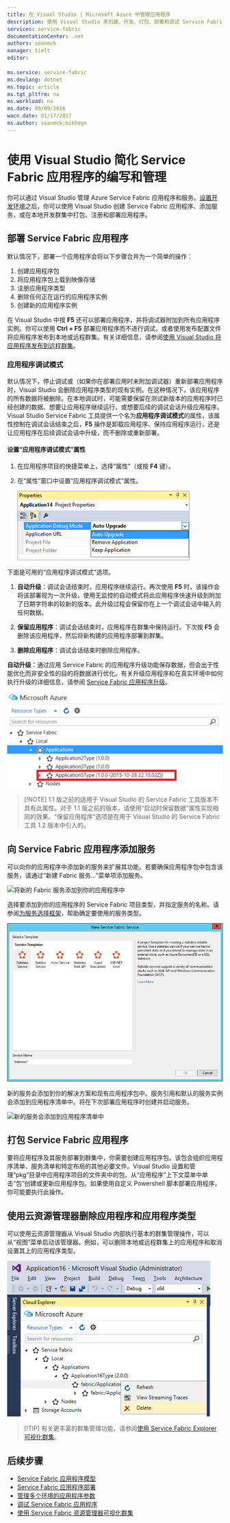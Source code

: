 ```yaml
---
title: 在 Visual Studio | Microsoft Azure 中管理应用程序
description: 使用 Visual Studio 来创建、开发、打包、部署和调试 Service Fabric 应用程序和服务。
services: service-fabric
documentationCenter: .net
authors: seanmck
manager: timlt
editor: 

ms.service: service-fabric
ms.devlang: dotnet
ms.topic: article
ms.tgt_pltfrm: na
ms.workload: na
ms.date: 09/09/2016
wacn.date: 01/17/2017
ms.author: seanmck;mikhegn
---
```


# 使用 Visual Studio 简化 Service Fabric 应用程序的编写和管理

你可以通过 Visual Studio 管理 Azure Service Fabric 应用程序和服务。[设置开发环境](./service-fabric-get-started.md)之后，你可以使用 Visual Studio 创建 Service Fabric 应用程序、添加服务，或在本地开发群集中打包、注册和部署应用程序。

## 部署 Service Fabric 应用程序

默认情况下，部署一个应用程序会将以下步骤合并为一个简单的操作：

1. 创建应用程序包
2. 将应用程序包上载到映像存储
3. 注册应用程序类型
4. 删除任何正在运行的应用程序实例
5. 创建新的应用程序实例

在 Visual Studio 中按 **F5** 还可以部署应用程序，并将调试器附加到所有应用程序实例。你可以使用 **Ctrl + F5** 部署应用程序而不进行调试，或者使用发布配置文件将应用程序发布到本地或远程群集。有关详细信息，请参阅[使用 Visual Studio 将应用程序发布到远程群集](./service-fabric-publish-app-remote-cluster.md)。

### 应用程序调试模式

默认情况下，停止调试或（如果你在部署应用时未附加调试器）重新部署应用程序时，Visual Studio 会删除应用程序类型的现有实例。在这种情况下，该应用程序的所有数据将被删除。在本地调试时，可能需要保留在测试新版本的应用程序时已经创建的数据、想要让应用程序继续运行，或想要后续的调试会话升级应用程序。Visual Studio Service Fabric 工具提供一个名为**应用程序调试模式**的属性，该属性控制在调试会话结束之后，**F5** 操作是卸载应用程序、保持应用程序运行，还是让应用程序在后续调试会话中升级，而不删除或重新部署。

#### 设置“应用程序调试模式”属性

1. 在应用程序项目的快捷菜单上，选择“属性”（或按 **F4** 键）。
2. 在“属性”窗口中设置“应用程序调试模式”属性。

    ![设置“应用程序调试模式”属性][debugmodeproperty]  

下面是可用的“应用程序调试模式”选项。

1. **自动升级**：调试会话结束时，应用程序继续运行。再次使用 **F5** 时，该操作会将该部署视为一次升级，使用无监控的自动模式将此应用程序快速升级到附加了日期字符串的较新的版本。此升级过程会保留你在上一个调试会话中输入的任何数据。

2. **保留应用程序**：调试会话结束时，应用程序在群集中保持运行。下次按 **F5** 会删除该应用程序，然后将新构建的应用程序部署到群集。

3. **删除应用程序**：调试会话结束时删除应用程序。

**自动升级**：通过应用 Service Fabric 的应用程序升级功能保存数据，但会出于性能优化而非安全性的目的将数据进行优化。有关升级应用程序和在真实环境中如何执行升级的详细信息，请参阅 [Service Fabric 应用程序升级](./service-fabric-application-upgrade.md)。

![附加了日期的新应用程序版本的示例][preservedata]  

>[!NOTE] 1.1 版之前的适用于 Visual Studio 的 Service Fabric 工具版本不具有此属性。对于 1.1 版之前的版本，请使用“启动时保留数据”属性实现相同的效果。“保留应用程序”选项是在用于 Visual Studio 的 Service Fabric 工具 1.2 版本中引入的。

## 向 Service Fabric 应用程序添加服务

可以向你的应用程序中添加新的服务来扩展其功能。若要确保应用程序包中包含该服务，请通过“新建 Fabric 服务...”菜单项添加服务。

![将新的 Fabric 服务添加到你的应用程序中][newservice]  

选择要添加到你的应用程序的 Service Fabric 项目类型，并指定服务的名称。请参阅[为服务选择框架](./service-fabric-choose-framework.md)，帮助确定要使用的服务类型。

![选择要添加到你的应用程序的 Fabric 服务项目类型][addserviceproject]  

新的服务会添加到你的解决方案和现有应用程序包中。服务引用和默认的服务实例会添加到应用程序清单中。将在下次部署应用程序时创建并启动服务。

![新的服务会添加到应用程序清单中][newserviceapplicationmanifest]  

## 打包 Service Fabric 应用程序

要将应用程序及其服务部署到群集中，你需要创建应用程序包。该包会组织应用程序清单、服务清单和特定布局的其他必要文件。Visual Studio 设置和管理“pkg”目录中应用程序项目的文件夹中的包。从“应用程序”上下文菜单中单击“包”创建或更新应用程序包。如果使用自定义 Powershell 脚本部署应用程序，你可能要执行此操作。

## 使用云资源管理器删除应用程序和应用程序类型

可以使用云资源管理器从 Visual Studio 内部执行基本的群集管理操作，可以从“视图”菜单启动该管理器。例如，可以删除本地或远程群集上的应用程序和取消设置其上的应用程序类型。

![删除应用程序](./media/service-fabric-manage-application-in-visual-studio/removeapplication.png)  

>[!TIP] 有关更丰富的群集管理功能，请参阅[使用 Service Fabric Explorer 可视化群集](./service-fabric-visualizing-your-cluster.md)。

<!--Every topic should have next steps and links to the next logical set of content to keep the customer engaged-->

## 后续步骤

- [Service Fabric 应用程序模型](./service-fabric-application-model.md)
- [Service Fabric 应用程序部署](./service-fabric-deploy-remove-applications.md)
- [管理多个环境的应用程序参数](./service-fabric-manage-multiple-environment-app-configuration.md)
- [调试 Service Fabric 应用程序](./service-fabric-debugging-your-application.md)
- [使用 Service Fabric 资源管理器可视化群集](./service-fabric-visualizing-your-cluster.md)

<!--Image references-->

[addserviceproject]: ./media/service-fabric-manage-application-in-visual-studio/addserviceproject.png
[manageservicefabric]: ./media/service-fabric-manage-application-in-visual-studio/manageservicefabric.png
[newservice]: ./media/service-fabric-manage-application-in-visual-studio/newservice.png
[newserviceapplicationmanifest]: ./media/service-fabric-manage-application-in-visual-studio/newserviceapplicationmanifest.png
[preservedata]: ./media/service-fabric-manage-application-in-visual-studio/preservedata.png
[debugmodeproperty]: ./media/service-fabric-manage-application-in-visual-studio/debugmodeproperty.png

<!---HONumber=Mooncake_Quality_Review_0117_2017-->